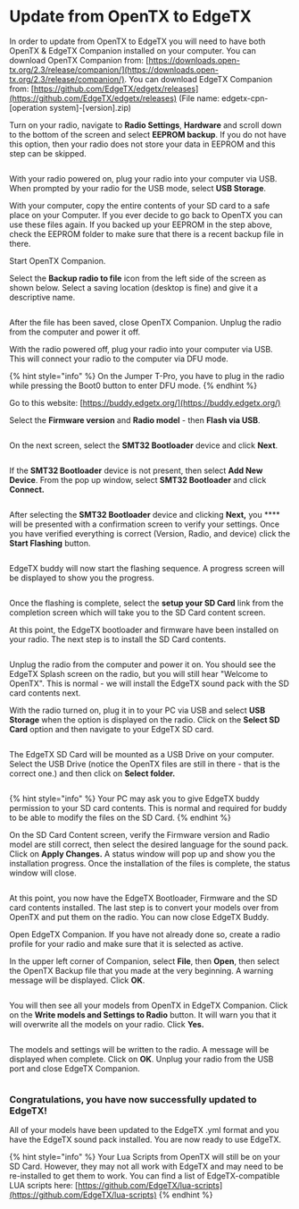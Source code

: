 # Update from OpenTX to EdgeTX

In order to update from OpenTX to EdgeTX you will need to have both OpenTX & EdgeTX Companion installed on your computer.  You can download OpenTX Companion from: [https://downloads.open-tx.org/2.3/release/companion/](https://downloads.open-tx.org/2.3/release/companion/). You can download EdgeTX Companion from: [https://github.com/EdgeTX/edgetx/releases](https://github.com/EdgeTX/edgetx/releases) (File name: edgetx-cpn-\[operation system]-\[version].zip)

Turn on your radio, navigate to **Radio Settings**, **Hardware** and scroll down to the bottom of the screen and select **EEPROM backup**. If you do not have this option, then your radio does not store your data in EEPROM and this step can be skipped.&#x20;

<figure><img src=".gitbook/assets/update14.png" alt=""><figcaption></figcaption></figure>

With your radio powered on, plug your radio into your computer via USB. When prompted by your radio for the USB mode, select **USB Storage**.&#x20;

With your computer, copy the entire contents of your SD card to a safe place on your Computer. If you ever decide to go back to OpenTX you can use these files again. If you backed up your EEPROM in the step above, check the EEPROM folder to make sure that there is a recent backup file in there.

Start OpenTX Companion.&#x20;

Select the **Backup radio to file** icon from the left side of the screen as shown below. Select a saving location (desktop is fine) and give it a descriptive name.

<figure><img src=".gitbook/assets/update1.png" alt=""><figcaption></figcaption></figure>

After the file has been saved, close OpenTX Companion. Unplug the radio from the computer and power it off.

With the radio powered off, plug your radio into your computer via USB. This will connect your radio to the computer via DFU mode.&#x20;

{% hint style="info" %}
On the Jumper T-Pro, you have to plug in the radio while pressing the Boot0 button to enter DFU mode.
{% endhint %}

Go to this website: [https://buddy.edgetx.org/](https://buddy.edgetx.org/)

Select the **Firmware version** and **Radio model** - then **Flash via USB**.

<figure><img src=".gitbook/assets/update2.png" alt=""><figcaption></figcaption></figure>

On the next screen, select the **SMT32 Bootloader** device and click **Next**.

<figure><img src=".gitbook/assets/update3.png" alt=""><figcaption></figcaption></figure>



If the **SMT32 Bootloader** device is not present, then select **Add New Device**. From the pop up window, select **SMT32 Bootloader** and click **Connect.**

<figure><img src=".gitbook/assets/update4.png" alt=""><figcaption></figcaption></figure>

After selecting the **SMT32 Bootloader** device and clicking **Next,** you **** will be presented with a confirmation screen to verify your settings. Once you have verified everything is correct (Version, Radio, and device) click the **Start Flashing** button.

<figure><img src=".gitbook/assets/update5.png" alt=""><figcaption></figcaption></figure>

EdgeTX buddy will now start the flashing sequence. A progress screen will be displayed to show you the progress.

<figure><img src=".gitbook/assets/update6.png" alt=""><figcaption></figcaption></figure>

Once the flashing is complete, select the **setup your SD Card** link from the completion screen which will take you to the SD Card content screen.&#x20;

At this point, the EdgeTX bootloader and firmware have been installed on your radio. The next step is to install the SD Card contents.

<figure><img src=".gitbook/assets/update7.png" alt=""><figcaption></figcaption></figure>

Unplug the radio from the computer and power it on. You should see the EdgeTX Splash screen on the radio, but you will still hear "Welcome to OpenTX". This is normal - we will install the EdgeTX sound pack with the SD card contents next.

With the radio turned on, plug it in to your PC via USB and select **USB Storage** when the option is displayed on the radio. Click on the **Select SD Card** option and then navigate to your EdgeTX SD card.&#x20;

<figure><img src=".gitbook/assets/update8.png" alt=""><figcaption></figcaption></figure>

The EdgeTX SD Card will be mounted as a USB Drive on your computer. Select the USB Drive (notice the OpenTX files are still in there - that is the correct one.) and then click on **Select folder.**

<figure><img src=".gitbook/assets/update9.png" alt=""><figcaption></figcaption></figure>

{% hint style="info" %}
Your PC may ask you to give EdgeTX buddy permission to your SD card contents.  This is normal and required for buddy to be able to modify the files on the SD Card.
{% endhint %}

On the SD Card Content screen, verify the Firmware version and Radio model are still correct, then select the desired language for the sound pack. Click on **Apply Changes.** A status window will pop up and show you the installation progress. Once the installation of the files is complete, the status window will close.

<figure><img src=".gitbook/assets/update10.png" alt=""><figcaption></figcaption></figure>

At this point, you now have the EdgeTX Bootloader, Firmware and the SD card contents installed. The last step is to convert your models over from OpenTX and put them on the radio. You can now close EdgeTX Buddy.

Open EdgeTX Companion. If you have not already done so, create a radio profile for your radio and make sure that it is selected as active.

In the upper left corner of Companion, select **File**, then **Open**, then select the OpenTX Backup file that you made at the very beginning. A warning message will be displayed. Click **OK**.

<figure><img src=".gitbook/assets/update11.png" alt=""><figcaption></figcaption></figure>

You will then see all your models from OpenTX in EdgeTX Companion. Click on the **Write models and Settings to Radio** button. It will warn you that it will overwrite all the models on your radio.  Click **Yes.**&#x20;

<figure><img src=".gitbook/assets/update12.png" alt=""><figcaption></figcaption></figure>

The models and settings will be written to the radio.  A message will be displayed when complete.  Click on **OK**. Unplug your radio from the USB port and close EdgeTX Companion.

<figure><img src=".gitbook/assets/update13.png" alt=""><figcaption></figcaption></figure>

### Congratulations, you have now successfully updated to EdgeTX!

All of your models have been updated to the EdgeTX .yml format and you have the EdgeTX sound pack installed. You are now ready to use EdgeTX.

{% hint style="info" %}
Your Lua Scripts from OpenTX will still be on your SD Card. However, they may not all work with EdgeTX and may need to be re-installed to get them to work.  You can find a list of EdgeTX-compatible LUA scripts here: [https://github.com/EdgeTX/lua-scripts](https://github.com/EdgeTX/lua-scripts)
{% endhint %}
